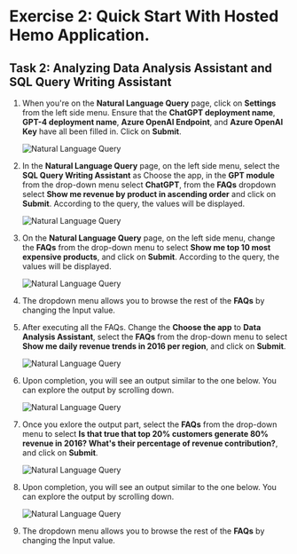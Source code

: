 # Exercise 2: Quick Start With Hosted Hemo Application.

## Task 2: Analyzing Data Analysis Assistant and SQL Query Writing Assistant

1. When you're on the **Natural Language Query** page, click on **Settings** from the left side menu. Ensure that the **ChatGPT deployment name**, **GPT-4 deployment name**, **Azure OpenAI Endpoint**, and **Azure OpenAI Key** have all been filled in. Click on **Submit**.

    ![](images/EX2-Task1-step1.png "Natural Language Query")

2. In the **Natural Language Query** page, on the left side menu, select the **SQL Query Writing Assistant** as Choose the app, in the **GPT module** from the drop-down menu select **ChatGPT**, from the **FAQs** dropdown select **Show me revenue by product in ascending order** and click on **Submit**. According to the query, the values will be displayed. 

    ![](images/EX2-Task1-step2.png "Natural Language Query")
    
3. On the **Natural Language Query** page, on the left side menu, change the **FAQs** from the drop-down menu to select **Show me top 10 most expensive products**, and click on **Submit**. According to the query, the values will be displayed.

    ![](images/EX2-Task1-step3.png "Natural Language Query")
    
4. The dropdown menu allows you to browse the rest of the **FAQs** by changing the Input value. 

5. After executing all the FAQs. Change the **Choose the app** to **Data Analysis Assistant**, select the **FAQs** from the drop-down menu to select **Show me daily revenue trends in 2016 per region**, and click on **Submit**.

    ![](images/EX2-Task1-step5.png "Natural Language Query")

6. Upon completion, you will see an output similar to the one below. You can explore the output by scrolling down.

    ![](images/EX2-Task1-step6.png "Natural Language Query")

7. Once you exlore the output part, select the **FAQs** from the drop-down menu to select **Is that true that top 20% customers generate 80% revenue in 2016? What's their percentage of revenue contribution?**, and click on **Submit**. 
 
    ![](images/EX2-Task1-step7.png "Natural Language Query")

8. Upon completion, you will see an output similar to the one below. You can explore the output by scrolling down.

    ![](images/EX2-Task1-step8.png "Natural Language Query")  
    
9. The dropdown menu allows you to browse the rest of the **FAQs** by changing the Input value.     

